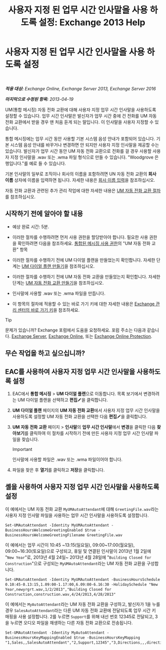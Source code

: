 ﻿---
title: '사용자 지정 된 업무 시간 인사말을 사용 하도록 설정: Exchange 2013 Help'
TOCTitle: 사용자 지정 된 업무 시간 인사말을 사용 하도록 설정
ms:assetid: a2272b7d-de88-4d3f-81e6-ad81f0ee6c5e
ms:mtpsurl: https://technet.microsoft.com/ko-kr/library/Bb232152(v=EXCHG.150)
ms:contentKeyID: 50556055
ms.date: 05/22/2018
mtps_version: v=EXCHG.150
ms.translationtype: MT
---

# 사용자 지정 된 업무 시간 인사말을 사용 하도록 설정

 

_**적용 대상:** Exchange Online, Exchange Server 2013, Exchange Server 2016_

_**마지막으로 수정된 항목:** 2013-04-19_

UM(통합 메시징) 자동 전화 교환에 대해 사용자 지정 업무 시간 인사말을 사용하도록 설정할 수 있습니다. 업무 시간 인사말은 발신자가 업무 시간 중에 건 전화를 UM 자동 전화 교환에서 받을 경우 맨 처음 듣게 되는 말입니다. 이 인사말을 사용자 지정할 수 있습니다.

통합 메시징에는 업무 시간 동안 사용할 기본 시스템 음성 안내가 포함되어 있습니다. 기본 시스템 음성 안내를 바꾸거나 변경하면 안 되지만 사용자 지정 인사말을 제공할 수는 있습니다. 발신자가 업무 시간 동안 UM 자동 전화 교환으로 전화를 걸 경우 사용할 사용자 지정 인사말을 .wav 또는 .wma 파일 형식으로 만들 수 있습니다. "Woodgrove 은행입니다."를 예로 들 수 있습니다.

기본 인사말의 일부로 조직이나 회사의 이름을 포함하려면 UN 자동 전화 교환의 **회사 이름** 상자에 이름을 입력하면 됩니다. 자세한 내용은 [회사 이름 입력](enter-a-business-name-exchange-2013-help.md)을 참조하십시오.

자동 전화 교환과 관련된 추가 관리 작업에 대한 자세한 내용은 [UM 자동 전화 교환 절차](um-auto-attendant-procedures-exchange-2013-help.md)를 참조하십시오.

## 시작하기 전에 알아야 할 내용

  - 예상 완료 시간: 5분.

  - 이러한 절차를 수행하려면 먼저 사용 권한을 할당받아야 합니다. 필요한 사용 권한을 확인하려면 다음을 참조하세요. [통합된 메시징 사용 권한](unified-messaging-permissions-exchange-2013-help.md)의 "UM 자동 전화 교환" 항목

  - 이러한 절차를 수행하기 전에 UM 다이얼 플랜을 만들었는지 확인합니다. 자세한 단계는 [UM 다이얼 플랜 만들기](create-a-um-dial-plan-exchange-2013-help.md)을 참조하십시오.

  - 이러한 절차를 수행하기 전에 UM 자동 전화 교환을 만들었는지 확인합니다. 자세한 단계는 [UM 자동 전화 교환 만들기](create-a-um-auto-attendant-exchange-2013-help.md)을 참조하십시오.

  - 인사말에 사용할 .wav 또는 .wma 파일을 만듭니다.

  - 이 항목의 절차에 적용할 수 있는 바로 가기 키에 대한 자세한 내용은 [Exchange 관리 센터의 바로 가기 키](keyboard-shortcuts-in-the-exchange-admin-center-exchange-online-protection-help.md)을 참조하세요.


> [!TIP]
> 문제가 있습니까? Exchange 포럼에서 도움을 요청하세요. 포럼 주소는 다음과 같습니다. <A href="https://go.microsoft.com/fwlink/p/?linkid=60612">Exchange Server</A>, <A href="https://go.microsoft.com/fwlink/p/?linkid=267542">Exchange Online</A>, 또는 <A href="https://go.microsoft.com/fwlink/p/?linkid=285351">Exchange Online Protection</A>.



## 무슨 작업을 하고 싶으십니까?

## EAC를 사용하여 사용자 지정 업무 시간 인사말을 사용하도록 설정

1.  EAC에서 **통합 메시징** \> **UM 다이얼 플랜**으로 이동합니다. 목록 보기에서 변경하려는 UM 다이얼 플랜을 선택하고 **편집**![편집 아이콘](images/JJ218640.6f53ccb2-1f13-4c02-bea0-30690e6ea71d(EXCHG.150).gif "편집 아이콘")을 클릭합니다.

2.  **UM 다이얼 플랜** 페이지의 **UM 자동 전화 교환**에서 사용자 지정 업무 시간 인사말을 사용하도록 설정할 UM 자동 전화 교환을 선택한 다음 **편집**![편집 아이콘](images/JJ218640.6f53ccb2-1f13-4c02-bea0-30690e6ea71d(EXCHG.150).gif "편집 아이콘")을 클릭합니다.

3.  **UM 자동 전화 교환** 페이지 \> **인사말**의 **업무 시간 인사말**에서 **변경**을 클릭한 다음 **찾아보기**를 클릭하여 이 절차를 시작하기 전에 만든 사용자 지정 업무 시간 인사말 파일을 찾습니다.
    

    > [!IMPORTANT]
    > 인사말에 사용할 파일은 .wav 또는 .wma 파일이어야 합니다.



4.  파일을 찾은 후 **열기**를 클릭하고 **저장**을 클릭합니다.

## 셸을 사용하여 사용자 지정 업무 시간 인사말을 사용하도록 설정

이 예에서는 UM 자동 전화 교환 `MyUMAutoAttendant`에 대해 `GreetingFile.wav`라는 사용자 지정 인사말 파일을 사용하는 업무 시간 인사말을 사용하도록 설정합니다.

    Set-UMAutoAttendant -Identity MyUMAutoAttendant -BusinessHoursWelcomeGreetingEnabled $true -BusinessHoursWelcomeGreetingFilename GreetingFile.wav

이 예에서는 업무 시간이 10:45 ~13:15(일요일), 09:00~17:00(월요일), 09:00~16:30(토요일)으로 구성되고, 휴일 및 연결된 인사말이 2013년 1월 2일에 "`New Year`"로, 2013년 4월 24일~ 2013년 4월 28일에 "`Building Closed for Construction`"으로 구성되는 `MyUMAutoAttendant`라는 UM 자동 전화 교환을 구성합니다.

    Set-UMAutoAttendant -Identity MyUMAutoAttendant -BusinessHoursSchedule 0.10:45-0.13:15,1.09:00-1.17:00,6.09:00-6.16:30 -HolidaySchedule "New Year,newyrgrt.wav,1/2/2013","Building Closed for Construction,construction.wav,4/24/2013,4/28/2013"

이 예에서는 `MyAutoAttendant`라는 UM 자동 전화 교환을 구성하고, 발신자가 1을 누를 경우 `SalesAutoAttendant`라는 다른 UM 자동 전화 교환에 전달되도록 업무 시간 키 매핑을 사용 설정합니다. 2를 누르면 `Support`를 위해 내선 번호 12345로 전달되고, 3을 누르면 오디오 파일을 재생하는 다른 자동 전화 교환으로 전송됩니다.

    Set-UMAutoAttendant -Identity MyAutoAttendant - BusinessHoursKeyMappingEnabled $true -BusinessHoursKeyMapping "1,Sales,,SalesAutoAttendant","2,Support,12345","3,Directions,,,directions.wav"

